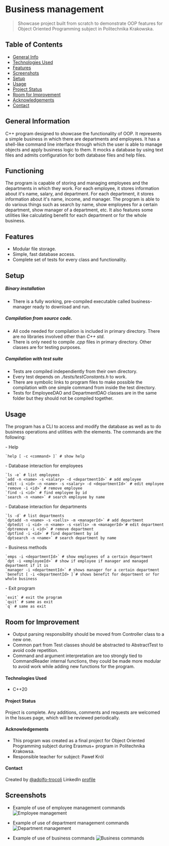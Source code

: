 # Business management
> Showcase project built from scratch to demonstrate OOP features for Object Oriented Programming subject in Politechnika Krakowska.

## Table of Contents
* [General Info](#general-information)
* [Technologies Used](#technologies-used)
* [Features](#features)
* [Screenshots](#screenshots)
* [Setup](#setup)
* [Usage](#usage)
* [Project Status](#project-status)
* [Room for Improvement](#room-for-improvement)
* [Acknowledgements](#acknowledgements)
* [Contact](#contact)


## General Information
C++ program designed to showcase the functionality of OOP. It represents a simple business in which there are departments and employees. It has a shell-like command line interface through which the user is able to manage objects and apply business logic to them. It mocks a database by using text files and admits configuration for both database files and help files.

## Functioning
The program is capable of storing and managing employees and the departments in which they work. For each employee, it stores information about it's name, salary, and department. For each department, it stores information about it's name, income, and manager.
The program is able to do various things such as search by name, show employees for a certain department, show manager of a department, etc. It also features some utilities like calculating benefit for each department or for the whole business.

## Features
- Modular file storage.
- Simple, fast database access.
- Complete set of tests for every class and functionality.

## Setup
##### Binary installation
- There is a fully working, pre-compiled executable called business-manager ready to download and run.

##### Compilation from source code.
- All code needed for compilation is included in primary directory. There are no libraries involved other than *C++ std*.
- There is only need to compile *.cpp* files in primary directory. Other classes are for testing purposes.

##### Compilation with test suite
- Tests are compiled independiently from their own directory.
- Every test depends on *./tests/testConstants.h* to work.
- There are symbolic links to program files to make possible the compilation with one simple command from inside the test directory.
- Tests for EmployeeDAO and DepartmentDAO classes are in the same folder but they should not be compiled together.

## Usage
The program has a CLI to access and modify the database as well as to do business operations and utilities with the elements. The commands are the following:

\- Help

	`help [ -c <command> ]` # show help

\- Database interaction for employees

	`ls -e` # list employees
	`add -n <name> -s <salary> -d <departmentId>` # add employee
	`edit -i <id> -n <name> -s <salary> -d <departmentId>` # edit employee
	`remove -i <id>` # remove employee
	`find -i <id>` # find employee by id
	`search -n <name>` # search employee by name

\- Database interaction for departments

	`ls -d` # list departments
	`dptadd -n <name> -s <sells> -m <managerId>` # add department
	`dptedit -i <id> -n <name> -s <sells> -m <managerId>`# edit department
	`dptremove -i <id>` # remove department
	`dptfind -i <id>` # find department by id
	`dptsearch -n <name>` # search department by name

\- Business methods

	`emps -i <departmentId>` # show employees of a certain department
	`dpt -i <employeeId>` # show if employee if manager and managed department if it is
	`manager -i <departmentId>` # shows manager for a certain department
	`benefit [ -i <departmentId> ]`# shows benefit for department or for whole business 

\- Exit program

	`exit` # exit the program
	`quit` # same as exit
	`q` # same as exit


## Room for Improvement
- Output parsing responsibility should be moved from Controller class to a new one.
- Common part from Test classes should be abstracted to AbstractTest to avoid code repetition.
- Command and argument interpretation are too strongly tied to CommandReader internal functions, they could be made more modular to avoid work while adding new functions for the program.

#### Technologies Used
- C++20

#### Project Status
Project is complete. Any additions, comments and requests are welcomed in the Issues page, which will be reviewed periodically.

#### Acknowledgements
- This program was created as a final project for Object Oriented Programming subject during Erasmus+ program in Politechnika Krakowsa.
- Responsible teacher for subject: Paweł Król


#### Contact
Created by [@adolfo-trocoli](github.com/adolfo-trocoli)
LinkedIn [profile](https://www.linkedin.com/in/adolfo-trocol%C3%AD-naranjo-a07250224)

## Screenshots
- Example of use of employee management commands
![Employee management](./img/employee_management.png)

- Example of use of department management commands
![Department management](./img/department_management.png)

- Example of use of business commands
![Business commands](./img/business_commands.png)

